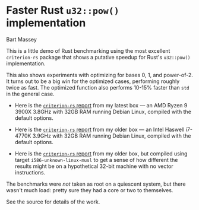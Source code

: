 # Faster Rust `u32::pow()` implementation
Bart Massey

This is a little demo of Rust benchmarking using the most
excellent `criterion-rs` package that shows a putative
speedup for Rust's `u32::pow()` implementation.

This also shows experiments with optimizing for bases 0, 1,
and power-of-2. It turns out to be a big win for the
optimized cases, performing roughly twice as fast. The
optimized function also performs 10-15% faster than `std` in
the general case.

* Here is the
[`criterion-rs` report](https://BartMassey.github.io/rust-pow/criterion-report-ryzen9/report/index.html)
from my latest box — an AMD Ryzen 9 3900X 3.8GHz with 32GB RAM
running Debian Linux, compiled with the default options.

* Here is the
[`criterion-rs` report](https://BartMassey.github.io/rust-pow/criterion-report-haswell/report/index.html)
from my older box — an Intel Haswell i7-4770K 3.9GHz with 32GB RAM
running Debian Linux, compiled with the default options.

* Here is the
[`criterion-rs` report](https://BartMassey.github.io/rust-pow/criterion-report-i586/report/index.html)
from my older box, but compiled using target
`i586-unknown-linux-musl` to get a sense of how different
the results might be on a hypothetical 32-bit machine with
no vector instructions.

The benchmarks were *not* taken as
root on a quiescent system, but there wasn't much load:
pretty sure they had a core or two to themselves.

See the source for details of the work.
